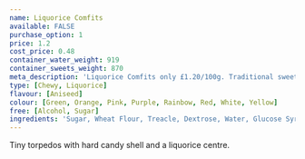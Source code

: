 ```yaml
---
name: Liquorice Comfits
available: FALSE
purchase_option: 1
price: 1.2
cost_price: 0.48
container_water_weight: 919
container_sweets_weight: 870
meta_description: 'Liquorice Comfits only £1.20/100g. Traditional sweets and more at Humbugs Confectionery  Store. Specialists in satisfying your sweet tooth!'
type: [Chewy, Liquorice]
flavour: [Aniseed]
colour: [Green, Orange, Pink, Purple, Rainbow, Red, White, Yellow]
free: [Alcohol, Sugar]
ingredients: 'Sugar, Wheat Flour, Treacle, Dextrose, Water, Glucose Syrup, Modified Tapioca Starch, Colours: E170, E100, E163, E160A; Glazing Agents: Shellac, Carnauba Wax; Liquorice Extract, Vegetable Oil, Safflower Extract, Flavourings, Spirulina'
---
```

Tiny torpedos with hard candy shell and a liquorice centre.